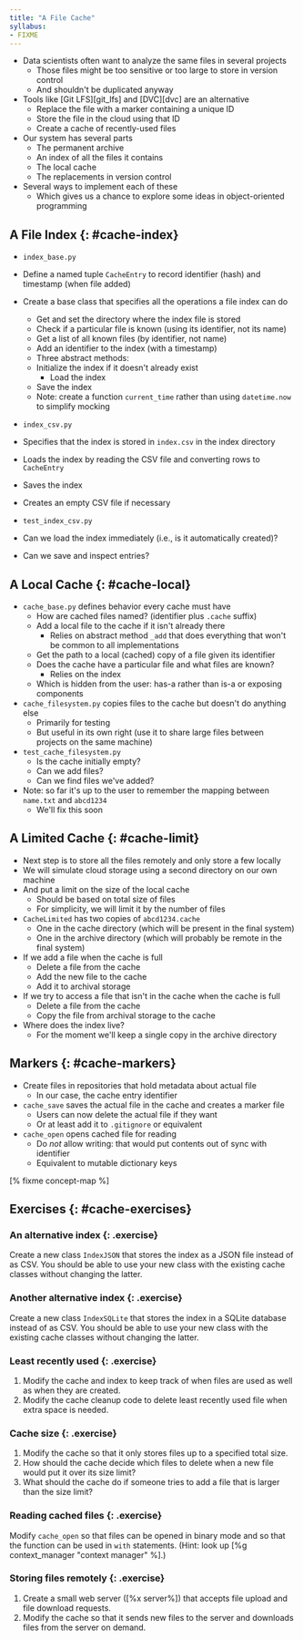 ```yaml
---
title: "A File Cache"
syllabus:
- FIXME
---
```


-   Data scientists often want to analyze the same files in several projects
    -   Those files might be too sensitive or too large to store in version control
    -   And shouldn't be duplicated anyway
-   Tools like [Git LFS][git_lfs] and [DVC][dvc] are an alternative
    -   Replace the file with a marker containing a unique ID
    -   Store the file in the cloud using that ID
    -   Create a cache of recently-used files
-   Our system has several parts
    -   The permanent archive
    -   An index of all the files it contains
    -   The local cache
    -   The replacements in version control
-   Several ways to implement each of these
    -   Which gives us a chance to explore some ideas in object-oriented programming

## A File Index {: #cache-index}

-   `index_base.py`
-   Define a named tuple `CacheEntry` to record identifier (hash) and timestamp (when file added)
-   Create a base class that specifies all the operations a file index can do
    -   Get and set the directory where the index file is stored
    -   Check if a particular file is known (using its identifier, not its name)
    -   Get a list of all known files (by identifier, not name)
    -   Add an identifier to the index (with a timestamp)
    -   Three abstract methods:
	-   Initialize the index if it doesn't already exist
        -   Load the index
	-   Save the index
    -   Note: create a function `current_time` rather than using `datetime.now` to simplify mocking

-   `index_csv.py`
-   Specifies that the index is stored in `index.csv` in the index directory
-   Loads the index by reading the CSV file and converting rows to `CacheEntry`
-   Saves the index
-   Creates an empty CSV file if necessary

-   `test_index_csv.py`
-   Can we load the index immediately (i.e., is it automatically created)?
-   Can we save and inspect entries?

## A Local Cache {: #cache-local}

-   `cache_base.py` defines behavior every cache must have
    -   How are cached files named? (identifier plus `.cache` suffix)
    -   Add a local file to the cache if it isn't already there
        -   Relies on abstract method `_add` that does everything that won't be common to all implementations
    -   Get the path to a local (cached) copy of a file given its identifier
    -   Does the cache have a particular file and what files are known?
        -   Relies on the index
	-   Which is hidden from the user: has-a rather than is-a or exposing components
-   `cache_filesystem.py` copies files to the cache but doesn't do anything else
    -   Primarily for testing
    -   But useful in its own right (use it to share large files between projects on the same machine)
-   `test_cache_filesystem.py`
    -   Is the cache initially empty?
    -   Can we add files?
    -   Can we find files we've added?
-   Note: so far it's up to the user to remember the mapping between `name.txt` and `abcd1234`
    -   We'll fix this soon

## A Limited Cache  {: #cache-limit}

-   Next step is to store all the files remotely and only store a few locally
-   We will simulate cloud storage using a second directory on our own machine
-   And put a limit on the size of the local cache
    -   Should be based on total size of files
    -   For simplicity, we will limit it by the number of files
-   `CacheLimited` has two copies of `abcd1234.cache`
    -   One in the cache directory (which will be present in the final system)
    -   One in the archive directory (which will probably be remote in the final system)
-   If we add a file when the cache is full
    -   Delete a file from the cache
    -   Add the new file to the cache
    -   Add it to archival storage
-   If we try to access a file that isn't in the cache when the cache is full
    -   Delete a file from the cache
    -   Copy the file from archival storage to the cache
-   Where does the index live?
    -   For the moment we'll keep a single copy in the archive directory

## Markers {: #cache-markers}

-   Create files in repositories that hold metadata about actual file
    -   In our case, the cache entry identifier
-   `cache_save` saves the actual file in the cache and creates a marker file
    -   Users can now delete the actual file if they want
    -   Or at least add it to `.gitignore` or equivalent
-   `cache_open` opens cached file for reading
    -   Do *not* allow writing: that would put contents out of sync with identifier
    -   Equivalent to mutable dictionary keys

[% fixme concept-map %]

## Exercises {: #cache-exercises}

### An alternative index {: .exercise}

Create a new class `IndexJSON` that stores the index as a JSON file
instead of as CSV.
You should be able to use your new class with the existing cache classes
without changing the latter.

### Another alternative index {: .exercise}

Create a new class `IndexSQLite` that stores the index in a SQLite database
instead of as CSV.
You should be able to use your new class with the existing cache classes
without changing the latter.

### Least recently used {: .exercise}

1.  Modify the cache and index to keep track of when files are used
    as well as when they are created.
1.  Modify the cache cleanup code to delete least recently used file
    when extra space is needed.

### Cache size {: .exercise}

1.  Modify the cache so that it only stores files up to a specified total size.
1.  How should the cache decide which files to delete
    when a new file would put it over its size limit?
1.  What should the cache do if someone tries to add a file
    that is larger than the size limit?

### Reading cached files {: .exercise}

Modify `cache_open` so that files can be opened in binary mode
and so that the function can be used in `with` statements.
(Hint: look up [%g context_manager "context manager" %].)

### Storing files remotely {: .exercise}

1.  Create a small web server ([%x server%]) that accepts
    file upload and file download requests.
1.  Modify the cache so that it sends new files to the server
    and downloads files from the server on demand.

